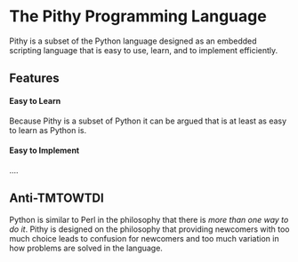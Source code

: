 # The Pithy Programming Language

Pithy is a subset of the Python language designed as an embedded scripting language that is easy to use, learn, and to implement efficiently. 

## Features 

#### Easy to Learn

Because Pithy is a subset of Python it can be argued that is at least as easy to learn as Python is.

#### Easy to Implement 

....

## Anti-TMTOWTDI

Python is similar to Perl in the philosophy that there is *more than one way to do it*. Pithy is designed on the philosophy that providing newcomers with too much choice leads to confusion for newcomers and too much variation in how problems are solved in the language. 


